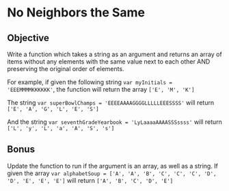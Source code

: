 # No Neighbors the Same

## Objective

Write a function which takes a string as an argument and returns an array of items without any elements with the same value next to each other AND preserving the original order of elements.

For example, if given the following string `var myInitials = 'EEEMMMMKKKKKK'`, the function will return the array `['E', 'M', 'K']`

The string `var superBowlChamps = 'EEEEAAAAGGGGLLLLLEEESSSS'` will return `['E', 'A', 'G', 'L', 'E', 'S']`

And the string `var seventhGradeYearbook = 'LyLaaaaAAAASSSssss'` will return `['L', 'y', 'L', 'a', 'A', 'S', 's']`

## Bonus

Update the function to run if the argument is an array, as well as a string. If given the array `var alphabetSoup = ['A', 'A', 'B', 'C', 'C', 'C', 'D', 'D', 'E', 'E', 'E']` will return `['A', 'B', 'C', 'D', 'E']`